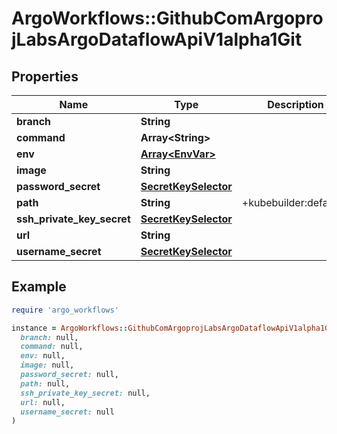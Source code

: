 # ArgoWorkflows::GithubComArgoprojLabsArgoDataflowApiV1alpha1Git

## Properties

| Name | Type | Description | Notes |
| ---- | ---- | ----------- | ----- |
| **branch** | **String** |  | [optional] |
| **command** | **Array&lt;String&gt;** |  | [optional] |
| **env** | [**Array&lt;EnvVar&gt;**](EnvVar.md) |  | [optional] |
| **image** | **String** |  | [optional] |
| **password_secret** | [**SecretKeySelector**](SecretKeySelector.md) |  | [optional] |
| **path** | **String** | +kubebuilder:default&#x3D;. | [optional] |
| **ssh_private_key_secret** | [**SecretKeySelector**](SecretKeySelector.md) |  | [optional] |
| **url** | **String** |  | [optional] |
| **username_secret** | [**SecretKeySelector**](SecretKeySelector.md) |  | [optional] |

## Example

```ruby
require 'argo_workflows'

instance = ArgoWorkflows::GithubComArgoprojLabsArgoDataflowApiV1alpha1Git.new(
  branch: null,
  command: null,
  env: null,
  image: null,
  password_secret: null,
  path: null,
  ssh_private_key_secret: null,
  url: null,
  username_secret: null
)
```

